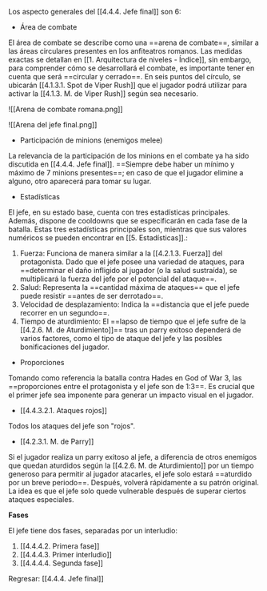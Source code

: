 
Los aspecto generales del [[4.4.4. Jefe final]] son 6:

* Área de combate

El área de combate se describe como una ==arena de combate==, similar a las áreas circulares presentes en los anfiteatros romanos. Las medidas exactas se detallan en [[1. Arquitectura de niveles - Índice]], sin embargo, para comprender cómo se desarrollará el combate, es importante tener en cuenta que será ==circular y cerrado==. En seis puntos del círculo, se ubicarán [[4.1.3.1. Spot de Viper Rush]] que el jugador podrá utilizar para activar la [[4.1.3. M. de Viper Rush]] según sea necesario.

![[Arena de combate romana.png]]

![[Arena del jefe final.png]]

* Participación de minions (enemigos melee)

La relevancia de la participación de los minions en el combate ya ha sido discutida en [[4.4.4. Jefe final]]. ==Siempre debe haber un mínimo y máximo de 7 minions presentes==; en caso de que el jugador elimine a alguno, otro aparecerá para tomar su lugar. 

* Estadísticas

El jefe, en su estado base, cuenta con tres estadísticas principales. Además, dispone de cooldowns que se especificarán en cada fase de la batalla. Estas tres estadísticas principales son, mientras que sus valores numéricos se pueden encontrar en [[5. Estadísticas]].:

1. Fuerza: Funciona de manera similar a la [[4.2.1.3. Fuerza]] del protagonista. Dado que el jefe posee una variedad de ataques, para ==determinar el daño infligido al jugador (o la salud sustraída), se multiplicará la fuerza del jefe por el potencial del ataque==.
2. Salud: Representa la ==cantidad máxima de ataques== que el jefe puede resistir ==antes de ser derrotado==.
3. Velocidad de desplazamiento: Indica la ==distancia que el jefe puede recorrer en un segundo==.
4. Tiempo de aturdimiento: El ==lapso de tiempo que el jefe sufre de la [[4.2.6. M. de Aturdimiento]]== tras un parry exitoso dependerá de varios factores, como el tipo de ataque del jefe y las posibles bonificaciones del jugador.

* Proporciones

Tomando como referencia la batalla contra Hades en God of War 3, las ==proporciones entre el protagonista y el jefe son de 1:3==. Es crucial que el primer jefe sea imponente para generar un impacto visual en el jugador.

* [[4.4.3.2.1. Ataques rojos]]

Todos los ataques del jefe son "rojos". 

* [[4.2.3.1. M. de Parry]]

Si el jugador realiza un parry exitoso al jefe, a diferencia de otros enemigos que quedan aturdidos según la [[4.2.6. M. de Aturdimiento]] por un tiempo generoso para permitir al jugador atacarles, el jefe solo estará ==aturdido por un breve periodo==. Después, volverá rápidamente a su patrón original. La idea es que el jefe solo quede vulnerable después de superar ciertos ataques especiales.

**Fases**

El jefe tiene dos fases, separadas por un interludio:

1. [[4.4.4.2. Primera fase]]
2. [[4.4.4.3. Primer interludio]]
3. [[4.4.4.4. Segunda fase]]


Regresar: [[4.4.4. Jefe final]]